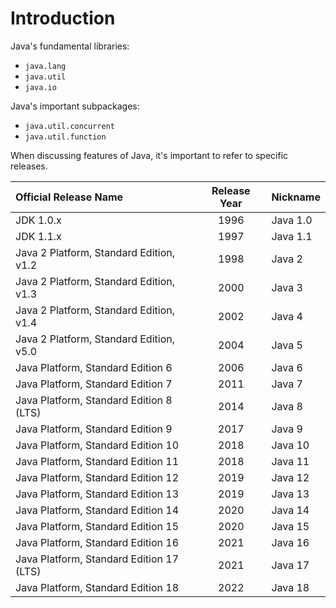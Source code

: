 # Introduction

Java's fundamental libraries:
* `java.lang`
* `java.util`
* `java.io`

Java's important subpackages:
* `java.util.concurrent`
* `java.util.function`

When discussing features of Java, it's important to refer to specific releases.


| Official Release Name                    | Release Year | Nickname |
|:---------------------------------------- |:------------:|:-------- |
| JDK 1.0.x                                | 1996         | Java 1.0 |
| JDK 1.1.x                                | 1997         | Java 1.1 |
| Java 2 Platform, Standard Edition, v1.2  | 1998         | Java 2   |
| Java 2 Platform, Standard Edition, v1.3  | 2000         | Java 3   |
| Java 2 Platform, Standard Edition, v1.4  | 2002         | Java 4   |
| Java 2 Platform, Standard Edition, v5.0  | 2004         | Java 5   |
| Java Platform, Standard Edition 6        | 2006         | Java 6   |
| Java Platform, Standard Edition 7        | 2011         | Java 7   |
| Java Platform, Standard Edition 8 (LTS)  | 2014         | Java 8   |
| Java Platform, Standard Edition 9        | 2017         | Java 9   |
| Java Platform, Standard Edition 10       | 2018         | Java 10  |
| Java Platform, Standard Edition 11       | 2018         | Java 11  |
| Java Platform, Standard Edition 12       | 2019         | Java 12  |
| Java Platform, Standard Edition 13       | 2019         | Java 13  |
| Java Platform, Standard Edition 14       | 2020         | Java 14  |
| Java Platform, Standard Edition 15       | 2020         | Java 15  |
| Java Platform, Standard Edition 16       | 2021         | Java 16  |
| Java Platform, Standard Edition 17 (LTS) | 2021         | Java 17  |
| Java Platform, Standard Edition 18       | 2022         | Java 18  |
